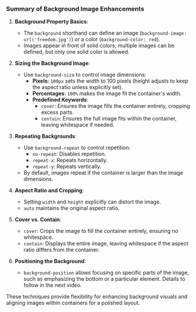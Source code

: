 ### Summary of Background Image Enhancements

1. **Background Property Basics**:
    
    - The `background` shorthand can define an image (`background-image: url('freedom.jpg')`) or a color (`background-color: red`).
    - Images appear in front of solid colors; multiple images can be defined, but only one solid color is allowed.
2. **Sizing the Background Image**:
    
    - Use `background-size` to control image dimensions:
        - **Pixels**: `100px` sets the width to 100 pixels (height adjusts to keep the aspect ratio unless explicitly set).
        - **Percentages**: `100%` makes the image fit the container's width.
        - **Predefined Keywords**:
            - `cover`: Ensures the image fills the container entirely, cropping excess parts.
            - `contain`: Ensures the full image fits within the container, leaving whitespace if needed.
3. **Repeating Backgrounds**:
    
    - Use `background-repeat` to control repetition:
        - `no-repeat`: Disables repetition.
        - `repeat-x`: Repeats horizontally.
        - `repeat-y`: Repeats vertically.
    - By default, images repeat if the container is larger than the image dimensions.
4. **Aspect Ratio and Cropping**:
    
    - Setting `width` and `height` explicitly can distort the image.
    - `auto` maintains the original aspect ratio.
5. **Cover vs. Contain**:
    
    - `cover`: Crops the image to fill the container entirely, ensuring no whitespace.
    - `contain`: Displays the entire image, leaving whitespace if the aspect ratio differs from the container.
6. **Positioning the Background**:
    
    - `background-position` allows focusing on specific parts of the image, such as emphasizing the bottom or a particular element. Details to follow in the next video.

These techniques provide flexibility for enhancing background visuals and aligning images within containers for a polished layout.